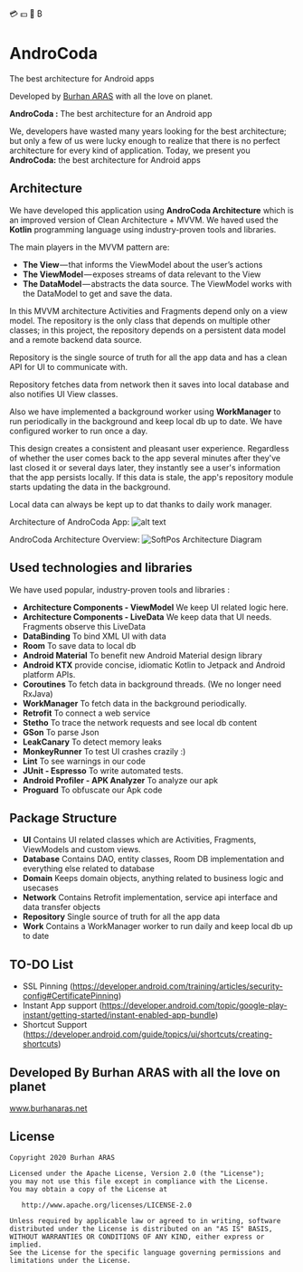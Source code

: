 
💳 💵 🏦 ₿

# AndroCoda
The best architecture for Android apps


Developed by [Burhan ARAS] with all the love on planet.

**AndroCoda :** The best architecture for an Android app

We, developers have wasted many years looking for the best architecture; but only a few of us were lucky enough to realize that there is no perfect architecture for every kind of application.
Today, we present you **AndroCoda:** the best architecture for Android apps


## Architecture

We have developed this application using **AndroCoda Architecture** which is an improved version of Clean Architecture + MVVM. We haved used the **Kotlin** programming language using industry-proven tools and libraries.

The main players in the MVVM pattern are:
  - **The View** — that informs the ViewModel about the user’s actions
  - **The ViewModel** — exposes streams of data relevant to the View
  - **The DataModel** — abstracts the data source. The ViewModel works with the DataModel to get and save the data.


In this MVVM architecture Activities and Fragments depend only on a view model. The repository is the only class that depends on multiple other classes; in this project, the repository depends on a persistent data model and a remote backend data source.

Repository is the single source of truth for all the app data and has a clean API for UI to communicate with.

Repository fetches data from network then it saves into local database and also notifies UI View classes.

Also we have implemented a background worker using **WorkManager** to run periodically in the background and keep local db up to date. We have configured worker to run once a day.

This design creates a consistent and pleasant user experience. Regardless of whether the user comes back to the app several minutes after they've last closed it or several days later, they instantly see a user's information that the app persists locally. If this data is stale, the app's repository module starts updating the data in the background.

Local data can always be kept up to dat thanks to daily work manager.

Architecture of AndroCoda App: 
![alt text](https://github.com/burhanaras/ListenHub/blob/master/screenshots/androcoda.png "SoftPos App architecture")

AndroCoda Architecture Overview:
![SoftPos Architecture Diagram](https://github.com/burhanaras/ListenHub/blob/master/screenshots/architecture.jpg?raw=true)


## Used technologies and libraries

We have used popular, industry-proven tools and libraries :

* **Architecture Components - ViewModel** We keep UI related logic here.
* **Architecture Components - LiveData** We keep data that UI needs. Fragments observe this LiveData
* **DataBinding** To bind XML UI with data
* **Room** To save data to local db
* **Android Material** To benefit new Android Material design library
* **Android KTX**  provide concise, idiomatic Kotlin to Jetpack and Android platform APIs.
* **Coroutines** To fetch data in background threads. (We no longer need RxJava)
* **WorkManager** To fetch data in the background periodically.
* **Retrofit** To connect a web service
* **Stetho** To trace the network requests and see local db content
* **GSon** To parse Json
* **LeakCanary** To detect memory leaks
* **MonkeyRunner** To test UI crashes crazily :)
* **Lint** To see warnings in our code
* **JUnit - Espresso** To write automated tests.
* **Android Profiler - APK Analyzer** To analyze our apk
* **Proguard** To obfuscate our Apk code


## Package Structure

* **UI** Contains UI related classes which are Activities, Fragments, ViewModels  and custom views.
* **Database** Contains DAO, entity classes, Room DB implementation and everything else related to database
* **Domain** Keeps domain objects, anything related to business logic and usecases
* **Network** Contains Retrofit implementation, service api interface and data transfer objects
* **Repository** Single source of truth for all the app data
* **Work** Contains a WorkManager worker to run daily and keep local db up to date


## TO-DO List

* SSL Pinning (https://developer.android.com/training/articles/security-config#CertificatePinning)
* Instant App support (https://developer.android.com/topic/google-play-instant/getting-started/instant-enabled-app-bundle)
* Shortcut Support (https://developer.android.com/guide/topics/ui/shortcuts/creating-shortcuts)


Developed By Burhan ARAS with all the love on planet
------------

www.burhanaras.net

   [Burhan ARAS]: <http://www.burhanaras.net>


License
-------

    Copyright 2020 Burhan ARAS

    Licensed under the Apache License, Version 2.0 (the "License");
    you may not use this file except in compliance with the License.
    You may obtain a copy of the License at

       http://www.apache.org/licenses/LICENSE-2.0

    Unless required by applicable law or agreed to in writing, software
    distributed under the License is distributed on an "AS IS" BASIS,
    WITHOUT WARRANTIES OR CONDITIONS OF ANY KIND, either express or implied.
    See the License for the specific language governing permissions and
    limitations under the License.
